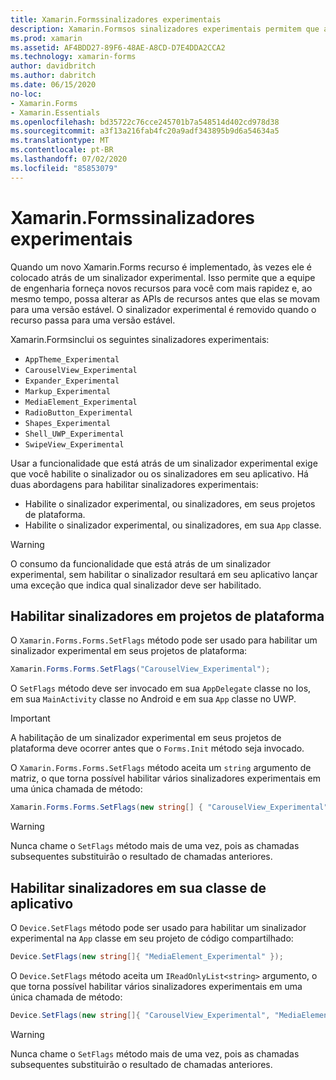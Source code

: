 ```yaml
---
title: Xamarin.Formssinalizadores experimentais
description: Xamarin.Formsos sinalizadores experimentais permitem que a equipe de engenharia envie novos recursos aos usuários mais rapidamente, enquanto ainda pode alterar as APIs de recursos antes que elas passem para uma versão estável.
ms.prod: xamarin
ms.assetid: AF4BDD27-89F6-48AE-A8CD-D7E4DDA2CCA2
ms.technology: xamarin-forms
author: davidbritch
ms.author: dabritch
ms.date: 06/15/2020
no-loc:
- Xamarin.Forms
- Xamarin.Essentials
ms.openlocfilehash: bd35722c76cce245701b7a548514d402cd978d38
ms.sourcegitcommit: a3f13a216fab4fc20a9adf343895b9d6a54634a5
ms.translationtype: MT
ms.contentlocale: pt-BR
ms.lasthandoff: 07/02/2020
ms.locfileid: "85853079"
---
```

# <a name="xamarinforms-experimental-flags"></a>Xamarin.Formssinalizadores experimentais

Quando um novo Xamarin.Forms recurso é implementado, às vezes ele é colocado atrás de um sinalizador experimental. Isso permite que a equipe de engenharia forneça novos recursos para você com mais rapidez e, ao mesmo tempo, possa alterar as APIs de recursos antes que elas se movam para uma versão estável. O sinalizador experimental é removido quando o recurso passa para uma versão estável.

Xamarin.Formsinclui os seguintes sinalizadores experimentais:

- `AppTheme_Experimental`
- `CarouselView_Experimental`
- `Expander_Experimental`
- `Markup_Experimental`
- `MediaElement_Experimental`
- `RadioButton_Experimental`
- `Shapes_Experimental`
- `Shell_UWP_Experimental`
- `SwipeView_Experimental`

Usar a funcionalidade que está atrás de um sinalizador experimental exige que você habilite o sinalizador ou os sinalizadores em seu aplicativo. Há duas abordagens para habilitar sinalizadores experimentais:

- Habilite o sinalizador experimental, ou sinalizadores, em seus projetos de plataforma.
- Habilite o sinalizador experimental, ou sinalizadores, em sua `App` classe.

> [!WARNING]
> O consumo da funcionalidade que está atrás de um sinalizador experimental, sem habilitar o sinalizador resultará em seu aplicativo lançar uma exceção que indica qual sinalizador deve ser habilitado.

## <a name="enable-flags-in-platform-projects"></a>Habilitar sinalizadores em projetos de plataforma

O `Xamarin.Forms.Forms.SetFlags` método pode ser usado para habilitar um sinalizador experimental em seus projetos de plataforma:

```csharp
Xamarin.Forms.Forms.SetFlags("CarouselView_Experimental");
```

O `SetFlags` método deve ser invocado em sua `AppDelegate` classe no Ios, em sua `MainActivity` classe no Android e em sua `App` classe no UWP.

> [!IMPORTANT]
> A habilitação de um sinalizador experimental em seus projetos de plataforma deve ocorrer antes que o `Forms.Init` método seja invocado.

O `Xamarin.Forms.Forms.SetFlags` método aceita um `string` argumento de matriz, o que torna possível habilitar vários sinalizadores experimentais em uma única chamada de método:

```csharp
Xamarin.Forms.Forms.SetFlags(new string[] { "CarouselView_Experimental", "MediaElement_Experimental", "SwipeView_Experimental" });
```

> [!WARNING]
> Nunca chame o `SetFlags` método mais de uma vez, pois as chamadas subsequentes substituirão o resultado de chamadas anteriores.

## <a name="enable-flags-in-your-app-class"></a>Habilitar sinalizadores em sua classe de aplicativo

O `Device.SetFlags` método pode ser usado para habilitar um sinalizador experimental na `App` classe em seu projeto de código compartilhado:

```csharp
Device.SetFlags(new string[]{ "MediaElement_Experimental" });
```

O `Device.SetFlags` método aceita um `IReadOnlyList<string>` argumento, o que torna possível habilitar vários sinalizadores experimentais em uma única chamada de método:

```csharp
Device.SetFlags(new string[]{ "CarouselView_Experimental", "MediaElement_Experimental", "SwipeView_Experimental" });
```

> [!WARNING]
> Nunca chame o `SetFlags` método mais de uma vez, pois as chamadas subsequentes substituirão o resultado de chamadas anteriores.
